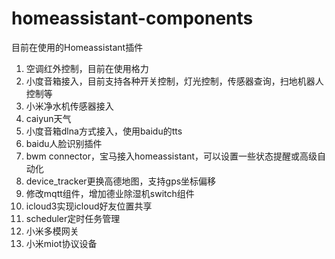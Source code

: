 # homeassistant-components
目前在使用的Homeassistant插件

1. 空调红外控制，目前在使用格力
2. 小度音箱接入，目前支持各种开关控制，灯光控制，传感器查询，扫地机器人控制等
3. 小米净水机传感器接入
4. caiyun天气
5. 小度音箱dlna方式接入，使用baidu的tts
6. baidu人脸识别插件
7. bwm connector，宝马接入homeassistant，可以设置一些状态提醒或高级自动化
8. device_tracker更换高德地图，支持gps坐标偏移
9. 修改mqtt组件，增加德业除湿机switch组件
10. icloud3实现icloud好友位置共享
11. scheduler定时任务管理
12. 小米多模网关
13. 小米miot协议设备

